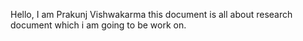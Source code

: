 Hello, I am Prakunj Vishwakarma this document is all about research document which i am going to be work on.